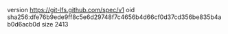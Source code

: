 version https://git-lfs.github.com/spec/v1
oid sha256:dfe76b9ede9ff8c5e6d29748f7c4656b4d66cf0d37cd356be835b4ab0d6acb0d
size 2413
